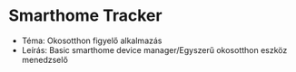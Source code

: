 # Smarthome Tracker
- Téma: Okosotthon figyelő alkalmazás
- Leírás: Basic smarthome device manager/Egyszerű okosotthon eszköz menedzselő
